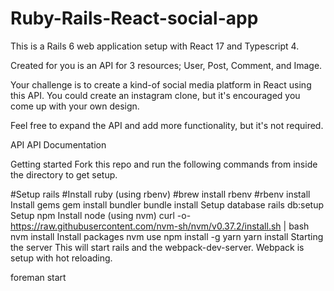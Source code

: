 # Ruby-Rails-React-social-app

This is a Rails 6 web application setup with React 17 and Typescript 4.

Created for you is an API for 3 resources; User, Post, Comment, and Image.

Your challenge is to create a kind-of social media platform in React using this API. You could create an instagram clone, but it's encouraged you come up with your own design.

Feel free to expand the API and add more functionality, but it's not required.

API
API Documentation

Getting started
Fork this repo and run the following commands from inside the directory to get setup.

#Setup rails
#Install ruby (using rbenv)
#brew install rbenv
#rbenv install
Install gems
gem install bundler
bundle install
Setup database
rails db:setup
Setup npm
Install node (using nvm)
curl -o- https://raw.githubusercontent.com/nvm-sh/nvm/v0.37.2/install.sh | bash
nvm install
Install packages
nvm use
npm install -g yarn
yarn install
Starting the server
This will start rails and the webpack-dev-server. Webpack is setup with hot reloading.

foreman start

